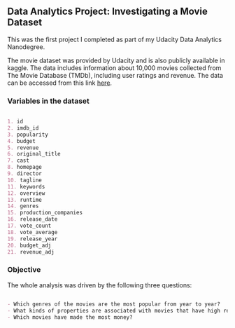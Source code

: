 ## Data Analytics Project: Investigating a Movie Dataset

This was the first project I completed as part of my Udacity Data Analytics Nanodegree.

The movie dataset was provided by Udacity and is also publicly available in kaggle. The data includes information about 10,000 movies collected from The Movie Database (TMDb), including user ratings and revenue. The data can be accessed from this link [here](https://www.google.com/url?q=https://d17h27t6h515a5.cloudfront.net/topher/2017/October/59dd1c4c_tmdb-movies/tmdb-movies.csv&sa=D&ust=1605197347716000&usg=AOvVaw1SoCpfUCeHn5oyvjgbJPP-).

### Variables in the dataset

```markdown

1. id
2. imdb_id
3. popularity
4. budget
5. revenue
6. original_title
7. cast
8. homepage
9. director
10. tagline
11. keywords
12. overview
13. runtime
14. genres
15. production_companies
16. release_date
17. vote_count
18. vote_average
19. release_year
20. budget_adj
21. revenue_adj

```

### Objective

The whole analysis was driven by the following three questions:

```markdown

- Which genres of the movies are the most popular from year to year?
- What kinds of properties are associated with movies that have high revenues?
- Which movies have made the most money?

```
